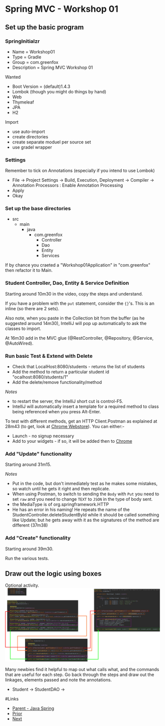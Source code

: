 # Spring MVC - Workshop 01

## Set up the basic program
### SpringInitialzr
- Name = Workshop01
- Type = Gradle
- Group = com.greenfox
- Description = Spring MVC Workshop 01

Wanted
- Boot Version = (default)1.4.3
- Lombok (though you might do things by hand)
- Web
- Thymeleaf
- JPA
- H2

Import
- use auto-import
- create directories
- create separate moduel per source set
- use gradel wrapper

### Settings 
Remember to tick on Annotations (especially if you intend to use Lombok) 
- File -> Project Settings -> Build, Execution, Deployment -> Compiler  -> Annotation Processors : Enable Annotation Processing
- Apply
- Okay

### Set up the base directories
- src
  - main
    - java
	  - com.greenfox
	    - Controller
		- Dao
		- Entity
		- Services
 
If by chance you craeted a "Workshop01Application" in "com.greenfox" then refactor it to Main.
 
### Student Controller, Dao, Entity &amp; Service Definition
Starting around 10m30 in the video, copy the steps and understand.

If you have a problem with the `put` statement, consider the `{}`'s.  This is an inline (so there are 2 sets).

Also note, when you paste in the Collection<Student> bit from the buffer (as he suggested around 14m30), IntelliJ will pop up automatically to ask the classes to import.

At 16m30 add in the MVC glue (@RestController, @Repository, @Service, @AutoWired).


### Run basic Test &amp; Extend with Delete
- Check that LocalHost:8080/students - returns the list of students
- Add the method to return a particular student id "ocalhost:8080/students/1"
- Add the delete/remove functionality/method 

_Notes_ 
- to restart the server, the IntelliJ short cut is control-F5.
- IntelliJ will automatically insert a template for a required method to class being referenced when you press Alt-Enter.

To test with different methods, get an HTTP Client.Postman as explained at 28m43 (to get, look at [Chrome Webstore](chrome.google.com/webstore/search/postman)).  You can either:-
- Launch - no signup necessary
- Add to your widgets - if so, it will be added then to [Chrome](chrome://apps)

### Add "Update" functionality
Starting around 31m15.

_Notes_ 
- Put in the code, but don't immediately test as he makes some mistakes, so watch until he gets it right and then replicate.
- When using Postman, to switch to sending the `Body` with `Put` you need to set `raw` and you need to change `TEXT` to `JSON` in the type of body sent.
- the MediaType is of org.springframework.HTTP
- He has an error in his naming!  He repeats the name of the StudentController.deleteStudentById while it should be called something like Update; but he gets away with it as the signatures of the method are different (37m38)

### Add "Create" functionality
Starting around 39m30.

Run the various tests.


## Draw out the logic using boxes
Optional activity. 
<img src="./workshop01A.jpg" >


Many newbies find it helpful to map out what calls what, and the commands that are useful for each step.  Go back through the steps and draw out the linkages, elements passed and note the annotations.
- Student -> StudentDAO -> 

 
#Links
- [Parent - Java Spring](../README.md)
- [Prior ](../xxx/README.md)
- [Next ](../Workshop/workshop02.md)
